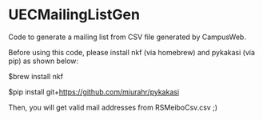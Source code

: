 # UECMailingListGen
Code to generate a mailing list from CSV file generated by CampusWeb.

Before using this code, please install nkf (via homebrew) and pykakasi (via pip) as shown below:

$brew install nkf

$pip install git+https://github.com/miurahr/pykakasi

Then, you will get valid mail addresses from RSMeiboCsv.csv ;)
